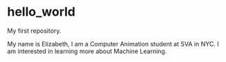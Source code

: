 # hello_world
My first repository.

My name is Elizabeth, I am a Computer Animation student at SVA in NYC. I am interested in learning more about Machine Learning.
